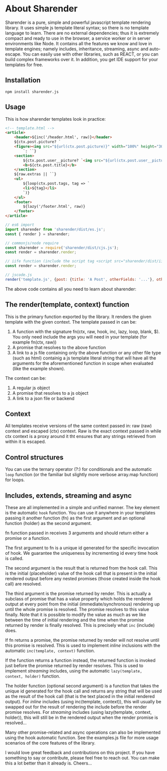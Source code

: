 # About Sharender

Sharender is a pure, simple and powerful javascript template rendering library. It uses simple js template literal syntax; so there is no template language to learn. There are no external dependencies; thus it is extremely compact and ready to use in the browser, a service worker or in server environments like Node. It contains all the features we know and love in template engines; namely includes, inheritance, streaming, async and auto-escape. You can easily use with other libraries, such as REACT, or you can build complex frameworks over it. In addition, you get IDE support for your templates for free.

## Installation

`npm install sharender.js`

## Usage

This is how sharender templates look in practice:

```html
<!-- template.html -->
<article>
    <header>${inc('/header.html', raw)}</header>
    ${ctx.post.picture? `
    <figure><img src="${url(ctx.post.picture)}" width="100%" height="30vh"></figure>
        `: ``}
    <section>
        ${ctx.post.user__picture? `<img src="${url(ctx.post.user__picture)}" width="1.5rem" height="1.5rem">`: ``}
        <b>${ctx.post.title}</b>
    </section>
    ${raw.extras || ``}
    <ul>
        ${loop(ctx.post.tags, tag => `
        <li>${tag}</li>
        `)}
    </ul>
    <footer>
        ${lazy('/footer.html', raw)}
    </footer>
</article>
```

```javascript
// es6 import
import sharender from 'sharender/dist/es.js';
const { render } = sharender;

// commonjs/node require
const sharender = require('sharender/dist/cjs.js');
const render = sharender.render;

// iife function (include the script tag <script src="sharender/dist/iife.js"></script>)
const render = sharender.render;

// jscode.js
render('template.js', {post: {title: 'A Post', otherFields: '...'}, otherStuff: '...'});
```

The above code contains all you need to learn about sharender:

## The render(template, context) function

This is the primary function exported by the library. It renders the given template with the given context. The template passed in can be:

1. A function with the signature fn(ctx, raw, hook, inc, lazy, loop, blank, $). You only need include the args you will need in your template (for example fn(ctx, raw))
2. A promise that resolves to the above function
3. A link to a js file containing only the above function or any other file type (such as html) containig a js template literal string that will have all the arguments for the aforementioned function in scope when evaluated (like the example shown).

The context can be:

1. A regular js object
2. A promise that resolves to a js object
3. A link to a json file or backend

## Context

All templates receive  versions of the same context passed in: raw (raw) context and escaped (ctx) context. Raw is the exact context passed in while ctx context is a proxy around it tht ensures that any strings retrieved from within it is escaped.

## Control structures

You can use the ternary operator (?:) for conditionals and the automatic `loop` function (or the familiar but slightly more verbose array.map function) for loops.

## Includes, extends, streaming and async

These are all implemented in a simple and unified manner. The key element is the automatic `hook` function. You can use it anywhere in your templates passing it another function (fn) as the first argument and an optional function (holder) as the second argument.

fn function passed in receives 3 arguments and should return either a promise or a function. 

The first argument to fn is a unique id generated for the specific invocation of hook. We guarantee the uniqueness by incrementing id every time hook is called.

The second argument is the result that is returned from the hook call. This is the initial (placeholder) value of the hook call that is present in the initial rendered output before any nested promises (those created inside the hook call) are resolved.

The third argument is the promise returned by render. This is actually a subclass of promise that has a value property which holds the rendered output at every point from the initial (immediate/synchronous) rendering up until the whole promise is resolved. The promise resolves to this value finally. Note that it is possible to modify the value as much as we like between the time of initial rendering and the time when the promise returned by render is finally resolved. This is precisely what `inc` (include) does.

If fn returns a promise, the promise returned by render will not resolve until this promise is resolved. This is used to implement _inline_ inclusions with the automatic `inc(template, context)` function.

If the function returns a function instead, the returned function is invoked just before the promise returned by render resolves. This is used to implement _streaming_ includes, using the automatic `lazy(template, context, holder)` function.

The holder function (optional second argument) is a function that takes the unique id generated for the hook call and returns any string that will be used as the result of the hook call (that is the text placed in the initial rendered output). For _inline_ includes (using inc(template, context)), this will usually be swapped out for the result of rendering the include before the render promise resolves. For _streaming_ includes (using lazy(template, context, holder)), this will still be in the rendered output when the render promise is resolved...

Many other promise-related and async operations can also be implemented using the hook automatic function. See the examples.js file for more usage scenarios of the core features of the library.

I would love great feedback and contributions on this project. If you have something to say or contribute, please feel free to reach out. You can make this a lot better than it already is. Cheers...
